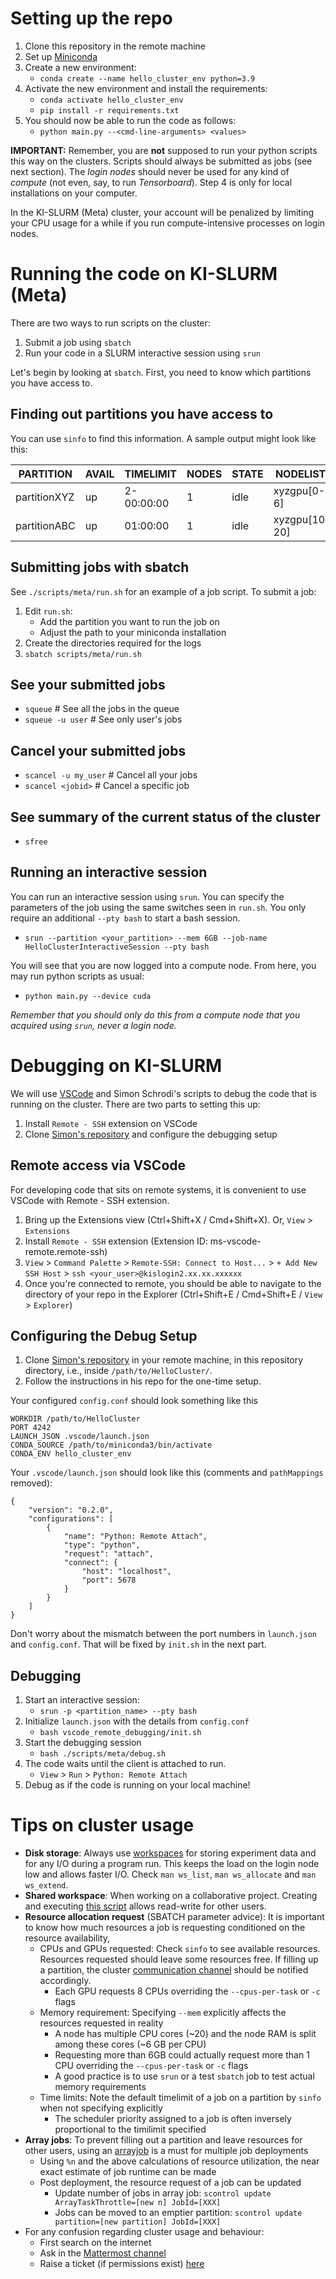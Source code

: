 # Setting up the repo
1. Clone this repository in the remote machine
2. Set up [Miniconda](https://docs.conda.io/en/latest/miniconda.html)
3. Create a new environment:
   *    `conda create --name hello_cluster_env python=3.9`
4. Activate the new environment and install the requirements:
   * `conda activate hello_cluster_env`
   * `pip install -r requirements.txt`
5. You should now be able to run the code as follows:
   * `python main.py --<cmd-line-arguments> <values>`

**IMPORTANT:** Remember, you are **not** supposed to run your python scripts this way on the clusters. Scripts should always be submitted as jobs (see next section). The *login nodes* should never be used for any kind of *compute* (not even, say, to run *Tensorboard*). Step 4 is only for local installations on your computer.

In the KI-SLURM (Meta) cluster, your account will be penalized by limiting your CPU usage for a while if you run compute-intensive processes on login nodes.

# Running the code on KI-SLURM (Meta)

There are two ways to run scripts on the cluster:
1. Submit a job using `sbatch`
2. Run your code in a SLURM interactive session using `srun`

Let's begin by looking at `sbatch`. First, you need to know which partitions you have access to.

## Finding out partitions you have access to
You can use `sinfo` to find this information.  A sample output might look like this:

| PARTITION     |   AVAIL  | TIMELIMIT  | NODES | STATE | NODELIST      |
| ------------  |     ---  | ---------  | ----- | ----- | ------------- |
| partitionXYZ  |      up  | 2-00:00:00 |   1   | idle  | xyzgpu[0-6]   |
| partitionABC  |      up  | 01:00:00   |   1   | idle  | xyzgpu[10, 20]|

## Submitting jobs with sbatch
See `./scripts/meta/run.sh` for an example of a job script. To submit a job:
1.  Edit `run.sh`:
       * Add the partition you want to run the job on
       * Adjust the path to your miniconda installation
2.  Create the directories required for the logs
3.  `sbatch scripts/meta/run.sh`

## See your submitted jobs
   * `squeue` # See all the jobs in the queue
   * `squeue -u user`  # See only user's jobs

## Cancel your submitted jobs
   * `scancel -u my_user`  # Cancel all your jobs
   * `scancel <jobid>`  # Cancel a specific job


## See summary of the current status of the cluster
   * `sfree`
## Running an interactive session
You can run an interactive session using `srun`. You can specify the parameters of the job using the same switches seen in `run.sh`. You only require an additional `--pty bash` to start a bash session.

   * `srun --partition <your_partition> --mem 6GB --job-name HelloClusterInteractiveSession --pty bash`

You will see that you are now logged into a compute node. From here, you may run python scripts as usual:
   * `python main.py --device cuda`

*Remember that you should only do this from a *compute node* that you acquired using `srun`, never a login node.*

# Debugging on KI-SLURM

We will use [VSCode](https://code.visualstudio.com/) and Simon Schrodi's scripts to debug the code that is running on the cluster. There are two parts to setting this up:
1. Install `Remote - SSH` extension on VSCode
2. Clone [Simon's repository](https://github.com/infomon/vscode_remote_debugging) and configure the debugging setup
## Remote access via VSCode

For developing code that sits on remote systems, it is convenient to use VSCode with Remote - SSH extension.

1. Bring up the Extensions view (Ctrl+Shift+X / Cmd+Shift+X). Or, `View` > `Extensions`
2. Install `Remote - SSH` extension (Extension ID: ms-vscode-remote.remote-ssh)
3. `View` > `Command Palette` > `Remote-SSH: Connect to Host...` > `+ Add New SSH Host` > `ssh <your_user>@kislogin2.xx.xx.xxxxxx`
4. Once you're connected to remote, you should be able to navigate to the directory of your repo in the Explorer (Ctrl+Shift+E / Cmd+Shift+E / `View` > `Explorer`)

## Configuring the Debug Setup
1. Clone [Simon's repository](https://github.com/infomon/vscode_remote_debugging) in your remote machine, in this repository directory, i.e., inside `/path/to/HelloCluster/`.
2. Follow the instructions in his repo for the one-time setup.

Your configured `config.conf` should look something like this

```
WORKDIR /path/to/HelloCluster
PORT 4242
LAUNCH_JSON .vscode/launch.json
CONDA_SOURCE /path/to/miniconda3/bin/activate
CONDA_ENV hello_cluster_env
```

Your `.vscode/launch.json` should look like this (comments and `pathMappings` removed):
```
{
    "version": "0.2.0",
    "configurations": [
        {
            "name": "Python: Remote Attach",
            "type": "python",
            "request": "attach",
            "connect": {
                "host": "localhost",
                "port": 5678
            }
        }
    ]
}
```

Don't worry about the mismatch between the port numbers in `launch.json` and `config.conf`. That will be fixed by `init.sh` in the next part.
## Debugging
1. Start an interactive session:
   * `srun -p <partition_name> --pty bash`
2. Initialize `launch.json` with the details from `config.conf`
   *  `bash vscode_remote_debugging/init.sh`
3. Start the debugging session
   * `bash ./scripts/meta/debug.sh`
4. The code waits until the client is attached to run.
   * `View` > `Run` > `Python: Remote Attach`
5. Debug as if the code is running on your local machine!


# Tips on cluster usage

* **Disk storage**: Always use [workspaces](https://kb.hlrs.de/platforms/index.php/Workspace_mechanism) for storing experiment data and for any I/O during a program run. This keeps the load on the login node low and allows faster I/O. Check `man ws_list`, `man ws_allocate` and `man ws_extend`.
* **Shared workspace**: When working on a collaborative project. Creating and executing [this script](https://gist.github.com/Neeratyoy/4cdf58f770164dfeea8be0e8d47fb6a7) allows read-write for other users.
* **Resource allocation request** (SBATCH parameter advice): It is important to know how much resources a job is requesting conditioned on the resource availability,
  * CPUs and GPUs requested: Check `sinfo` to see available resources. Resources requested should leave some resources free. If filling up a partition, the cluster [communication channel](https://im.tnt.uni-hannover.de/automl/channels/gpu-lovers) should be notified accordingly.
    * Each GPU requests 8 CPUs overriding the `--cpus-per-task` or `-c` flags
  * Memory requirement: Specifying `--mem` explicitly affects the resources requested in reality
    * A node has multiple CPU cores (~20) and the node RAM is split among these cores (~6 GB per CPU)
    * Requesting more than 6GB could actually request more than 1 CPU overriding the `--cpus-per-task` or `-c` flags
    * A good practice is to use `srun` or a test `sbatch` job to test actual memory requirements
  * Time limits: Note the default timelimit of a job on a partition by `sinfo` when not specifying explicitly
    * The scheduler priority assigned to a job is often inversely proportional to the timilimit specified
* **Array jobs**: To prevent filling out a partition and leave resources for other users, using an [arrayjob](https://slurm.schedmd.com/job_array.html) is a must for multiple job deployments
  * Using `%n` and the above calculations of resource utilization, the near exact estimate of job runtime can be made
  * Post deployment, the resource request of a job can be updated
    * Update number of jobs in array job: `scontrol update ArrayTaskThrottle=[new n] JobId=[XXX]`
    * Jobs can be moved to an emptier partition: `scontrol update partition=[new partition] JobId=[XXX]`
* For any confusion regarding cluster usage and behaviour:
  * First search on the internet
  * Ask in the [Mattermost channel](https://im.tnt.uni-hannover.de/automl/channels/gpu-lovers)
  * Raise a ticket (if permissions exist) [here](https://osticket.informatik.uni-freiburg.de/tickets.php)